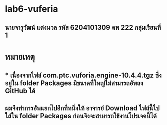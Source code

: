 # lab6-vuferia
## นายจารุวัฒน์ แต่งนวล รหัส 6204101309 คพ 222 กลุ่มเรียนที่ 1

# หมายเหตุ
## * เนื่องจากไฟล์ com.ptc.vuforia.engine-10.4.4.tgz ซึ่งอยู่ใน folder Packages มีขนาดที่ใหญ่ไม่สามารถอัพลง GitHub ได้
## ผมจึงทำการอัพแยกไปอีกที่หนึ่งให้ อาจารย์ Download ไฟล์นี้ไปใส่ใน folder Packages ก่อนจึงจะสามารถใช้งานโปรเจคนี้ได้
